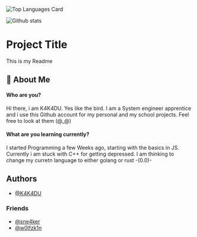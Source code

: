 ![Top Languages Card](https://github-readme-stats.vercel.app/api/top-langs/?username=K4K4DU)


![Github stats](https://github-readme-stats.vercel.app/api?username=K4K4DU&theme=highcontrast&show_icons=true&count_private=true)
# Project Title

This is my Readme


## 🚀 About Me
#### Who are you?

Hi there, i am K4K4DU. Yes like the bird. I am a System engineer apprentice and i use this Github account for my personal and my school projects. Feel free to look at them (@_@)

#### What are you learning currently?

I started Programming a few Weeks ago, starting with the basics in JS. Currently i am stuck with C++ for getting depressed. I am thinking to change my curretn language to either golang or rust -(0.0)-


## Authors

- [@K4K4DU](https://www.github.com/K4K4DU)

### Friends

- [@sne4ker](https://www.github.com/sne4ker)
- [@w0lfzk1n](https://www.github.com/w0lfzk1n)

